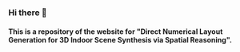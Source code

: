 ### Hi there 👋
#### This is a repository of the website for "Direct Numerical Layout Generation for 3D Indoor Scene Synthesis via Spatial Reasoning".
